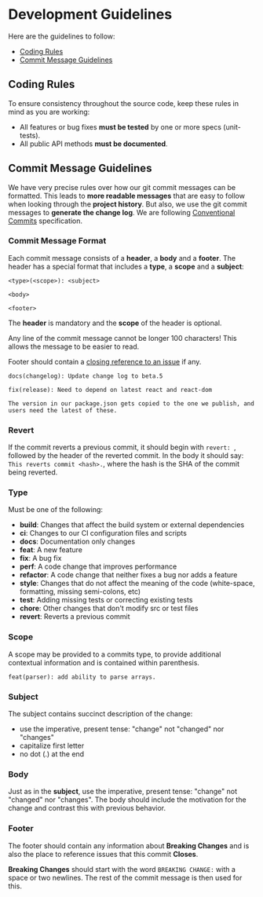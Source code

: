 # Development Guidelines

Here are the guidelines to follow:

 - [Coding Rules](#markdown-header-coding-rules)
 - [Commit Message Guidelines](#markdown-header-commit-message-guidelines)

## Coding Rules
To ensure consistency throughout the source code, keep these rules in mind as you are working:

* All features or bug fixes **must be tested** by one or more specs (unit-tests).
* All public API methods **must be documented**.

## Commit Message Guidelines 

We have very precise rules over how our git commit messages can be formatted.  This leads to **more
readable messages** that are easy to follow when looking through the **project history**.  But also,
we use the git commit messages to **generate the change log**. 
We are following [Conventional Commits](https://conventionalcommits.org/) specification.

### Commit Message Format

Each commit message consists of a **header**, a **body** and a **footer**.  The header has a special
format that includes a **type**, a **scope** and a **subject**:

```
<type>(<scope>): <subject>

<body>

<footer>
```

The **header** is mandatory and the **scope** of the header is optional.

Any line of the commit message cannot be longer 100 characters! This allows the message to be easier
to read.

Footer should contain a [closing reference to an issue](https://help.github.com/articles/closing-issues-via-commit-messages/) if any.

```
docs(changelog): Update change log to beta.5
```
```
fix(release): Need to depend on latest react and react-dom

The version in our package.json gets copied to the one we publish, and users need the latest of these.
```

### Revert
If the commit reverts a previous commit, it should begin with `revert: `, followed by the header of the reverted commit. In the body it should say: `This reverts commit <hash>.`, where the hash is the SHA of the commit being reverted.

### Type
Must be one of the following:

* **build**: Changes that affect the build system or external dependencies
* **ci**: Changes to our CI configuration files and scripts
* **docs**: Documentation only changes
* **feat**: A new feature
* **fix**: A bug fix
* **perf**: A code change that improves performance
* **refactor**: A code change that neither fixes a bug nor adds a feature
* **style**: Changes that do not affect the meaning of the code (white-space, formatting, missing semi-colons, etc)
* **test**: Adding missing tests or correcting existing tests
* **chore**: Other changes that don't modify src or test files
* **revert**: Reverts a previous commit

### Scope
A scope may be provided to a commits type, to provide additional contextual information and is contained within parenthesis.
```
feat(parser): add ability to parse arrays.
```

### Subject
The subject contains succinct description of the change:

* use the imperative, present tense: "change" not "changed" nor "changes"
* capitalize first letter
* no dot (.) at the end

### Body
Just as in the **subject**, use the imperative, present tense: "change" not "changed" nor "changes".
The body should include the motivation for the change and contrast this with previous behavior.

### Footer
The footer should contain any information about **Breaking Changes** and is also the place to
reference issues that this commit **Closes**.

**Breaking Changes** should start with the word `BREAKING CHANGE:` with a space or two newlines. The rest of the commit message is then used for this.
